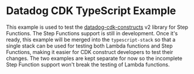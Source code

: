 # Datadog CDK TypeScript Example

This example is used to test the [datadog-cdk-constructs](https://github.com/DataDog/datadog-cdk-constructs) v2 library for Step Functions. The Step Functions support is still in development. Once it's ready, this example will be merged into the `typescript-stack` so that a single stack can be used for testing both Lambda functions and Step Functions, making it easier for CDK construct developers to test their changes. The two examples are kept separate for now so the incomplete Step Function support won't break the testing of Lambda functions.
